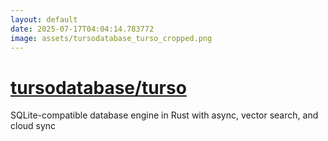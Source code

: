 ```yaml
---
layout: default
date: 2025-07-17T04:04:14.783772
image: assets/tursodatabase_turso_cropped.png
---
```


# [tursodatabase/turso](https://github.com/tursodatabase/turso)

SQLite-compatible database engine in Rust with async, vector search, and cloud sync
